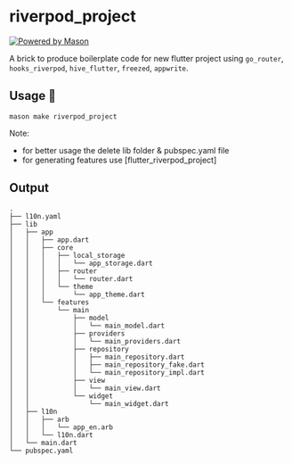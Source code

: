 # riverpod_project

[![Powered by Mason](https://img.shields.io/endpoint?url=https%3A%2F%2Ftinyurl.com%2Fmason-badge)](https://github.com/felangel/mason)

A brick to produce boilerplate code for new flutter project using `go_router`, `hooks_riverpod`, `hive_flutter`, `freezed`, `appwrite`.

## Usage 🚀

```
mason make riverpod_project
```

Note:

- for better usage the delete lib folder & pubspec.yaml file
- for generating features use [flutter_riverpod_project]

## Output

```
.
├── l10n.yaml
├── lib
│   ├── app
│   │   ├── app.dart
│   │   ├── core
│   │   │   ├── local_storage
│   │   │   │   └── app_storage.dart
│   │   │   ├── router
│   │   │   │   └── router.dart
│   │   │   └── theme
│   │   │       └── app_theme.dart
│   │   └── features
│   │       └── main
│   │           ├── model
│   │           │   └── main_model.dart
│   │           ├── providers
│   │           │   └── main_providers.dart
│   │           ├── repository
│   │           │   ├── main_repository.dart
│   │           │   ├── main_repository_fake.dart
│   │           │   └── main_repository_impl.dart
│   │           ├── view
│   │           │   └── main_view.dart
│   │           └── widget
│   │               └── main_widget.dart
│   ├── l10n
│   │   ├── arb
│   │   │   └── app_en.arb
│   │   └── l10n.dart
│   └── main.dart
└── pubspec.yaml
```

[riverpod_module]: https://brickhub.dev/bricks/riverpod_module/0.1.0+4
